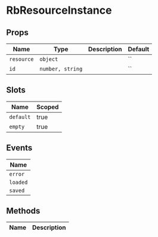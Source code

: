 # RbResourceInstance

> 

## Props

| Name       | Type          | Description     | Default                  |
|------------|---------------|-----------------|--------------------------|
| `resource` | `object` |  | `` |
| `id` | `number, string` |  | `` |

## Slots

| Name       | Scoped        |
|------------|---------------|
| `default` | true |
| `empty` | true |

## Events

| Name       |
|------------|
| `error` |
| `loaded` |
| `saved` |

## Methods

| Name       | Description     |
|------------|-----------------|

